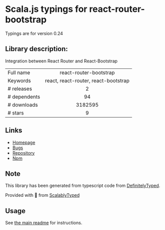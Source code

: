 
# Scala.js typings for react-router-bootstrap

Typings are for version 0.24

## Library description:
Integration between React Router and React-Bootstrap

|                    |                 |
| ------------------ | :-------------: |
| Full name          | react-router-bootstrap |
| Keywords           | react, react-router, react-bootstrap |
| # releases         | 2 |
| # dependents       | 94 |
| # downloads        | 3182595 |
| # stars            | 9 |

## Links
- [Homepage](https://github.com/react-bootstrap/react-router-bootstrap)
- [Bugs](https://github.com/react-bootstrap/react-router-bootstrap/issues)
- [Repository](https://github.com/react-bootstrap/react-router-bootstrap)
- [Npm](https://www.npmjs.com/package/react-router-bootstrap)
    


## Note
This library has been generated from typescript code from [DefinitelyTyped](https://definitelytyped.org).

Provided with :purple_heart: from [ScalablyTyped](https://github.com/oyvindberg/ScalablyTyped)

## Usage
See [the main readme](../../readme.md) for instructions.


